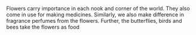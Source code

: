 
Flowers carry importance in each nook and corner of the world. They also come in use for making medicines. Similarly, we also make difference in fragrance perfumes from the flowers. Further, the butterflies, birds and bees take the flowers as food